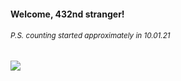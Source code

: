 #### Welcome, 432nd stranger!

###### <sup>P.S. counting started approximately in 10.01.21</sup>

<img src="https://kraftwerk28.pp.ua/vcnt.png"></img>
